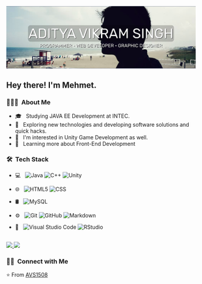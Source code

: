 <img src="https://raw.githubusercontent.com/AVS1508/AVS1508/master/assets/Aditya%20Vikram%20Singh%20Banner.png">

<h2> Hey there! I'm Mehmet.</h2>

<h3> 👨🏻‍💻 &nbsp;About Me </h3>

- 🎓 &nbsp; Studying JAVA EE Development at INTEC.
- 🤔 &nbsp; Exploring new technologies and developing software solutions and quick hacks.
- 👀 &nbsp; I'm interested in Unity Game Development as well. 
- 🌱 &nbsp; Learning more about Front-End Development  

<h3> 🛠 &nbsp;Tech Stack</h3>

- 💻 &nbsp;
  ![Java](https://img.shields.io/badge/-Java-333333?style=flat&logo=Java&logoColor=007396)
  ![C++](https://img.shields.io/badge/-C++-333333?style=flat&logo=C%2B%2B&logoColor=00599C)
  ![Unity](https://cdn.jsdelivr.net/gh/devicons/devicon@v2.15.1/devicon.min.css">)


- 🌐 &nbsp;
  ![HTML5](https://img.shields.io/badge/-HTML5-333333?style=flat&logo=HTML5)
  ![CSS](https://img.shields.io/badge/-CSS-333333?style=flat&logo=CSS3&logoColor=1572B6)
 

- 🛢 &nbsp;
  ![MySQL](https://img.shields.io/badge/-MySQL-333333?style=flat&logo=mysql)

- ⚙️ &nbsp;
  ![Git](https://img.shields.io/badge/-Git-333333?style=flat&logo=git)
  ![GitHub](https://img.shields.io/badge/-GitHub-333333?style=flat&logo=github)
  ![Markdown](https://img.shields.io/badge/-Markdown-333333?style=flat&logo=markdown)
- 🔧 &nbsp;
  ![Visual Studio Code](https://img.shields.io/badge/-Visual%20Studio%20Code-333333?style=flat&logo=visual-studio-code&logoColor=007ACC)
  ![RStudio](https://img.shields.io/badge/-RStudio-333333?style=flat&logo=rstudio)
 

<br/>

<a href="https://github.com/mehmet3317">
  <img height="180em" src="https://github-readme-stats.vercel.app/api?username=mehmet3317&theme=buefy&show_icons=true" />
  <img height="180em" src="https://github-readme-stats.vercel.app/api/top-langs/?username=mehmet3317&theme=buefy&layout=compact" />
</a>

<br/>

<h3> 🤝🏻 &nbsp;Connect with Me </h3>


⭐️ From [AVS1508](https://github.com/AVS1508)
